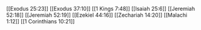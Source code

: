 [[Exodus 25:23]]
[[Exodus 37:10]]
[[1 Kings 7:48]]
[[Isaiah 25:6]]
[[Jeremiah 52:18]]
[[Jeremiah 52:19]]
[[Ezekiel 44:16]]
[[Zechariah 14:20]]
[[Malachi 1:12]]
[[1 Corinthians 10:21]]
